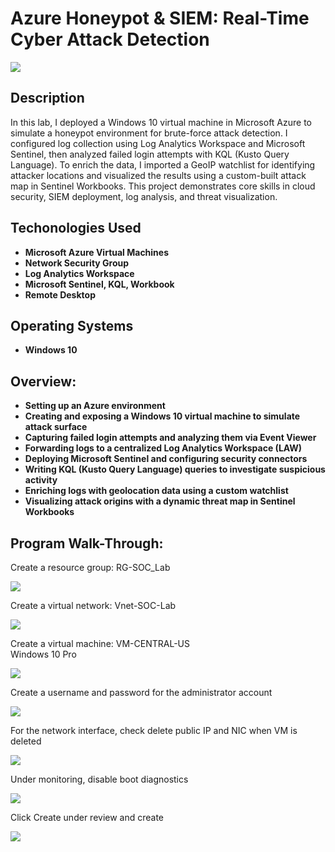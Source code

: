 <h1>Azure Honeypot & SIEM: Real-Time Cyber Attack Detection</h1>

![](https://github.com/rbrianshutt/azure_honeypot_live_cyber_attack/blob/main/SOC%20Lab/5.4%20Windows%20VM%20Attack%20Map%20after%2024hrs..png)

<h2>Description</h2>
In this lab, I deployed a Windows 10 virtual machine in Microsoft Azure to simulate a honeypot environment for brute-force attack detection. I configured log collection using Log Analytics Workspace and Microsoft Sentinel, then analyzed failed login attempts with KQL (Kusto Query Language). To enrich the data, I imported a GeoIP watchlist for identifying attacker locations and visualized the results using a custom-built attack map in Sentinel Workbooks. This project demonstrates core skills in cloud security, SIEM deployment, log analysis, and threat visualization.
<br />

<h2>Techonologies Used</h2>

- <b>Microsoft Azure Virtual Machines</b>
- <b>Network Security Group</b>
- <b>Log Analytics Workspace</b>
- <b>Microsoft Sentinel, KQL, Workbook</b>
- <b>Remote Desktop</b>

<h2>Operating Systems</h2>

- <b>Windows 10</b>

<h2>Overview:</h2>

- <b>Setting up an Azure environment</b> 
- <b>Creating and exposing a Windows 10 virtual machine to simulate attack surface</b>
- <b>Capturing failed login attempts and analyzing them via Event Viewer</b>
- <b>Forwarding logs to a centralized Log Analytics Workspace (LAW)</b>
- <b>Deploying Microsoft Sentinel and configuring security connectors</b>
- <b>Writing KQL (Kusto Query Language) queries to investigate suspicious activity</b>
- <b>Enriching logs with geolocation data using a custom watchlist</b>
- <b>Visualizing attack origins with a dynamic threat map in Sentinel Workbooks</b>

<h2>Program Walk-Through:</h2>

Create a resource group: RG-SOC_Lab <br/>

![](https://github.com/rbrianshutt/azure_honeypot_live_cyber_attack/blob/main/SOC%20Lab/1.0%20resource%20group.png)
<br />

Create a virtual network: Vnet-SOC-Lab<br/>

![](https://github.com/rbrianshutt/azure_honeypot_live_cyber_attack/blob/main/SOC%20Lab/1.1%20create%20virtual%20network.png)
<br />

Create a virtual machine: VM-CENTRAL-US <br/>
Windows 10 Pro <br/>

![](https://github.com/rbrianshutt/azure_honeypot_live_cyber_attack/blob/main/SOC%20Lab/1.2%20create%20vm.png)
<br />

Create a username and password for the administrator account <br/>

![](https://github.com/rbrianshutt/azure_honeypot_live_cyber_attack/blob/main/SOC%20Lab/1.2.1%20create%20username%20and%20password.png)
<br />

For the network interface, check delete public IP and NIC when VM is deleted<br/>

![](https://github.com/rbrianshutt/azure_honeypot_live_cyber_attack/blob/main/SOC%20Lab/1.2.2%20network%20interface%2C%20check%20delete%20public%20IP%20and%20NIC.png)
<br />

Under monitoring, disable boot diagnostics <br/>

![](https://github.com/rbrianshutt/azure_honeypot_live_cyber_attack/blob/main/SOC%20Lab/1.2.3%20disable%20boot%20diagnostics.png)
<br />

Click Create under review and create <br/>

![](https://github.com/rbrianshutt/azure_honeypot_live_cyber_attack/blob/main/SOC%20Lab/1.2.4%20review%20and%20create.png)
<br />

